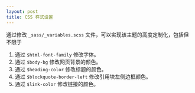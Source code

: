 ```yaml
---
layout: post
title: CSS 样式设置
---
```


通过修改 `_sass/_variables.scss` 文件，可以实现该主题的高度定制化，包括但不限于

1. 通过 `$html-font-family` 修改字体。
2. 通过 `$body-bg` 修改网页背景的颜色。
3. 通过 `$heading-color` 修改标题的颜色。
4. 通过 `$blockquote-border-left` 修改引用块左侧边框颜色。
5. 通过 `$link-color` 修改链接的颜色。 